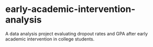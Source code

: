# early-academic-intervention-analysis
A data analysis project evaluating dropout rates and GPA after early academic intervention in college students.
